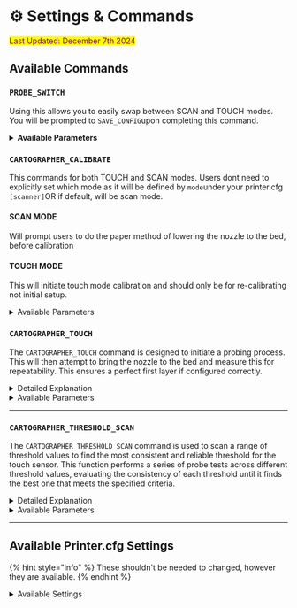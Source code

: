 # ⚙️ Settings & Commands

<mark style="color:purple;">Last Updated: December 7th 2024</mark>

## Available Commands

### `PROBE_SWITCH`

Using this allows you to easily swap between SCAN and TOUCH modes. You will be prompted to `SAVE_CONFIG`upon completing this command.

<details>

<summary><strong>Available Parameters</strong></summary>

#### MODE **`=`**

* Sets  which mode you'd like to use.
* **Default**: scan
* **Constraints**: Can only use either \`scan\` or \`touch\`

</details>

### `CARTOGRAPHER_CALIBRATE`

This commands for both TOUCH and SCAN modes.  Users dont need to explicitly set which mode as it will be defined by `mode`under your printer.cfg `[scanner]`OR if default, will be scan mode.

#### SCAN MODE

Will prompt users to do the paper method of lowering the nozzle to the bed, before calibration

#### TOUCH MODE

This will initiate touch mode calibration and should only be for re-calibrating not initial setup.

<details>

<summary>Available Parameters</summary>

#### **`METHOD = MANUAL`**

* Initiates the manual paper test for creating an initial scanner mode.

#### **`SPEED =`**

* Specifies the speed at which the probing move is executed.
* **Default**: 3
* **Constraints**: Cannot exceed 5.

#### **`ACCEL =`**

* Sets the acceleration used during the touch operation.
* **Default**: 100
* **Constraints**: Must be greater than or equal to 100.

#### **`RETRACT =`**

* Determines the distance the toolhead retracts after a probe.
* **Default**: 2
* **Constraints**: Must be at least 1.

#### **`RETRACT_SPEED =`**

* Sets the speed for the retraction move after probin&#x67;**.**
* **Default:** 10
* **Constraints:** Must be at least 1.

#### **`SAMPLES =`**

* Defines the number of samples to take during the touch operation.
* **Default**: 3
* **Constraints**: Must be at least 1.

#### **`TOLERANCE =`**

* Sets the tolerance level for the touch samples.
* **Default**: 0.01
* **Constraints**: Must be above 0.0

#### **`RETRIES =`**

* Specifies the maximum number of retries allowed if samples exceed the tolerance.
* **Default**: 10
* **Constraints**: Must be at least 0.

#### **`THRESHOLD =`**

* Defines the threshold value used for detecting a touch during probing.
* **Default**: 2500 or scanner\_touch\_threshold in printer.cfg
* **Constraints**: Must be at least 100; can be found via `CARTOGRAPHER_THRESHOLD_SCAN`

#### **`DEBUG = 1`**

* Enables or disables debug mode, which controls the verbosity of logging and information output during the touch operation.
* **Default**: 0 (debugging off)
* **Constraints**: 0 if off, 1 is on.
* This will enabled debugging information. Its useful for showing information relevant to how touch height is calculated. If you encounter issues, this is what you should provide in discord alongside klippy.log

</details>

### `CARTOGRAPHER_TOUCH`

The `CARTOGRAPHER_TOUCH` command is designed to initiate a probing process. This will then attempt to bring the nozzle to the bed and measure this for repeatability. This ensures a perfect first layer if configured correctly.

<details>

<summary>Detailed Explanation</summary>

**Key Functions:**

* **Configuration and Initialization:**
  * The command starts by pulling various parameters either from the command itself, or falling back on default values defined in the printer's configuration (printer.cfg).
  * Parameters include speed, acceleration, retraction distances, number of samples, tolerance levels, and the specific location (X and Y coordinates) where the probing will occur.

- **Mode Selection:**
  * The command operates in **Touch Mode**, which uses a physical touch sensor to detect contact with the surface.
  * The mode is determined by the `mode` configuration in **printer.cfg**, and the command ensures that touch mode is selected.

* **Safety and Validation Checks:**
  * Before proceeding, the command ensures that the X and Y axes are homed (i.e., the machine knows their precise positions).
  * If the axes are not homed, the command raises an error, preventing the probing process from proceeding.

- **Probing Process:**
  * The toolhead is moved to the specified touch location (X, Y coordinates).
  * The probing process begins, collecting multiple samples to determine the exact position.
  * The process accounts for factors such as acceleration, speed, retraction distance, and retries if the tolerance levels are not met.
  * If the `manual` method is specified, a manual calibration process (paper test) is initiated instead of the automated touch process.

* **Result Handling:**
  * Once the probing process is completed, the results (e.g., final position, standard deviation of the samples) are logged and displayed.
  * If the probing is successful, the results are used to calibrate the system, adjusting the Z-offset or other calibration parameters as needed.
  * If the probing fails, an error message is provided, and no calibration is applied.

- **Logging and Debugging:**
  * The command supports a debug mode that logs detailed information about the probing process, including all the parameters used and the results obtained.
  * This is useful for troubleshooting and ensuring the probing process is functioning correctly.

#### Use Cases:

* **Bed Leveling:** Ensures that the print bed is perfectly level by detecting any variations in height across different points on the bed.

- **Z-Offset Calibration:** Adjusts the Z-axis offset to ensure the nozzle is at the correct distance from the print bed for optimal printing.

* **Probing Accuracy:** Verifies the precision and repeatability of the probing process, ensuring consistent results.



</details>

<details>

<summary>Available Parameters</summary>

#### `SPEED =`

* Specifies the speed at which the probing move is executed.
* **Default**: 3
* **Constraints**: Cannot exceed 5.

#### `ACCEL =`

* Sets the acceleration used during the touch operation.
* **Default**: 100
* **Constraints**: Must be greater than or equal to 100.

#### `RETRACT =`

* Determines the distance the toolhead retracts after a probe.
* **Default**: 2
* **Constraints**: Must be at least 1.

#### `RETRACT_SPEED =`

* Sets the speed for the retraction move after probin&#x67;**.**
* **Default:** 10
* **Constraints:** Must be at least 1.

#### `SAMPLES =`&#x20;

* Defines the number of samples to take during the touch operation.
* **Default**: 3
* **Constraints**: Must be at least 1.

#### `TOLERANCE =`&#x20;

* Sets the tolerance level for the touch samples.
* **Default**: 0.01
* **Constraints**: Must be above 0.0.

#### `RETRIES =`&#x20;

* Specifies the maximum number of retries allowed if samples exceed the tolerance.
* **Default**: 3
* **Constraints**: Must be at least 0.

#### `FUZZY =`&#x20;

* Specifies the value that will be used to create a bounding box for touch movements to move around in if attempting multiple touches. A value inside this box will be randomly selected so you don't keep touching the same location.

- **Default Value**: 0

* **Constraints**: MAX is 10

#### `THRESHOLD =`&#x20;

* Defines the threshold value used for detecting a touch during probing.
* **Default**: 2500 or <mark style="color:green;">scanner\_touch\_threshold</mark> in <mark style="color:red;">printer.cfg</mark>
* **Constraints**: Must be at least 100; can be found via `CARTOGRAPHER_THRESHOLD_SCAN`

#### `DEBUG = 1`

* Enables or disables debug mode, which controls the verbosity of logging and information output during the touch operation.
* **Default**: 0 (debugging off)
* **Constraints**: 0 if off, 1 is on.
* This will enabled debugging information. Its useful for showing information relevant to how touch height is calculated. If you encounter issues, this is what you should provide in discord alongside <mark style="color:red;">klippy.log</mark>



</details>

***

### `CARTOGRAPHER_THRESHOLD_SCAN`

The `CARTOGRAPHER_THRESHOLD_SCAN` command is used to scan a range of threshold values to find the most consistent and reliable threshold for the touch sensor. This function performs a series of probe tests across different threshold values, evaluating the consistency of each threshold until it finds the best one that meets the specified criteria.

<details>

<summary>Detailed Explanation</summary>

**Process**

1. **Threshold Scanning**
   * The scan starts by setting the trigger method to touch and initializing the current threshold to the minimum value (`MIN`).
   * The function then enters a loop where it tests each threshold value, increasing by the step size (`STEP`) until the maximum threshold (`MAX`) is reached.
2. **Threshold Qualification**
   * For each threshold value, a series of probe tests (`QUALIFY_SAMPLES`) are conducted.
   * The results are evaluated to see if they meet the acceptable range value.
3. **Threshold Verification**
   * If a threshold value shows promising consistency during qualification, it is further verified with an additional set of probe tests (`VERIFY_SAMPLES`).
   * The threshold is evaluated for quality based on the consistency of the results.
4. **Finalization**
   * If a threshold value is found that meets or exceeds the target consistency, it is considered the best threshold.
   * If this threshold is different from the original, it is saved for future use.
5. **Logging Results**
   * Throughout the process, the function logs information about the testing of each threshold, including whether it passed qualification and verification.
   * At the end of the scan, the best threshold value is logged along with its quality level and range.

</details>

<details>

<summary>Available Parameters</summary>

#### **`MIN =`**

* Purpose: Defines the minimum threshold value for starting the scan.
* **Default:** 500
* **Constraints:** Must be atleast 100 and less than MAX.

#### **`MAX =`**

* Defines the maximum threshold value for ending the scan.
* **Default:** 5000
* **Constraints:** Must be greater than MIN.

#### **`STEP =`**

* Specifies the increment by which the threshold is increased during the scan.
* **Default:** 250
* **Constraints:** Must be a positive number.

#### **`SKIP =`**

* Indicates the number of initial samples to skip when evaluating thresholds.
* **Default:** 1
* **Constraints:** Must be a positive number.

#### **`QUALIFY_SAMPLES =`**

* The number of samples used to initially qualify a threshold.
* **Default:** 5
* **Constraints:** Must be greater than or equal to SKIP.

#### **`VERIFY_SAMPLES =`**

* The number of samples used to verify a threshold that shows promise during qualification.
* **Default:** 5
* **Constraints:** Must be a positive number.

#### **`TOLERANCE =`**

* Sets the tolerance level for the touch samples.
* **Default**: 0.01
* **Constraints**: Must be above 0.0.



</details>

***

## Available Printer.cfg Settings

{% hint style="info" %}
These shouldn't be needed to changed, however they are available.
{% endhint %}

<details>

<summary>Available Settings</summary>

* **sensor**
  * Default: cartographer
* **sensor\_alt**
  * Default: carto
* **speed**
  * Default: 5.0
  * Constraint: above 0.0
* **lift\_speed**
  * Default: Value of `speed`
  * Constraint: above 0.0
* **backlash\_comp**
  *   Backlash compensation distance for removing Z backlash before measuring the sensor response.

      Offsets are measured from the centre of your coil, to the tip of your nozzle on a level axis. It is vital that this is accurate.
  * **Default:** 0.5

- **mesh\_runs:**
  * Number of passes to make during mesh scan.
  * **Default:** 1
  * **Constraint:** Must be above 0.
- **mesh\_main\_direction**
  * Primary direction of travel while running a bed mesh
  * **Default:** x
  * **Constraint:** X or Y
- **probe\_speed**
  * Default: 5.0

* **samples**
  * Default: 5
  * Constraint: above 0.0
* **samples\_retract\_dist**
  * Default: 5.0
  * Constraint: above 0.0
* **samples\_tolerance**
  * Default: 0.2
  * Constraint: min 0.0
* **samples\_tolerance\_retries**
  * Default: 4
  * Constraint: min 0
* **samples\_result**
  * Default: "median"
  * Available Options: median or average
* **x\_offset**
  * X offset of cartographer from the nozzle.
  * **Default:** 0.0
* **y\_offset**
  * Y offset of cartographer from the nozzle.
  * **Default:** 0.0

- **z\_hop\_dist**
  * Default: 5.0
  * Constraint: above 0.0
- **z\_hop\_speed**
  * Default: 5.0
  * Constraint: above 0.0

* **mode**
  * Default: "scan"
  * Available options: touch or scan
* **trigger\_distance**
  * Cartographer trigger distance for homing.
  * **Default:** 2.0
* **trigger\_dive\_threshold**
  * Threshold for range vs dive mode probing. Beyond \`trigger\_distance + trigger\_dive\_threshold\` a dive will be used.
  * **Default:** 1.5
* **trigger\_hysteresis**
  *   Hysteresis on trigger threshold for untriggering, as a percentage of the

      trigger threshold.
  * **Default:** 0.006
* **z\_settling\_time**
  * **Default:** 5 seconds
  * **Constraint:** min 0
* **scanner\_touch\_accel**
  * Default: 100
  * Constraint: above 0, min 100
* **scanner\_touch\_max\_speed**
  * Default: 10
  * Constraint: above 0, max 30
* **scanner\_touch\_speed**
  * **Default:** 3
  * **Constraint:** max scanner\_touch\_max\_speed
* **scanner\_touch\_retract\_dist**
  * Default: 2
  * Constraint: min 1
* **scanner\_touch\_retract\_speed**
  * Default: 10
  * Constraint: min 1
* **scanner\_touch\_sample\_count**
  * Default: 3
  * Constraint: min 1
* **scanner\_touch\_tolerance**
  * Default: 0.008
  * Constraint: above 0.0
* **scanner\_touch\_max\_retries**
  * Default: 10
  * Constraint: min 0
* **scanner\_touch\_move\_speed**
  * Default: 50
  * Constraint: min 1

- **scanner\_touch\_z\_offset**
  * Default: 0.05
- **scanner\_touch\_max\_temp**
  * Default: 150
  * Nozzle touching temperature must be below this limit. In Celsius
- **scanner\_touch\_threshold**
  * Default: 2500

</details>

